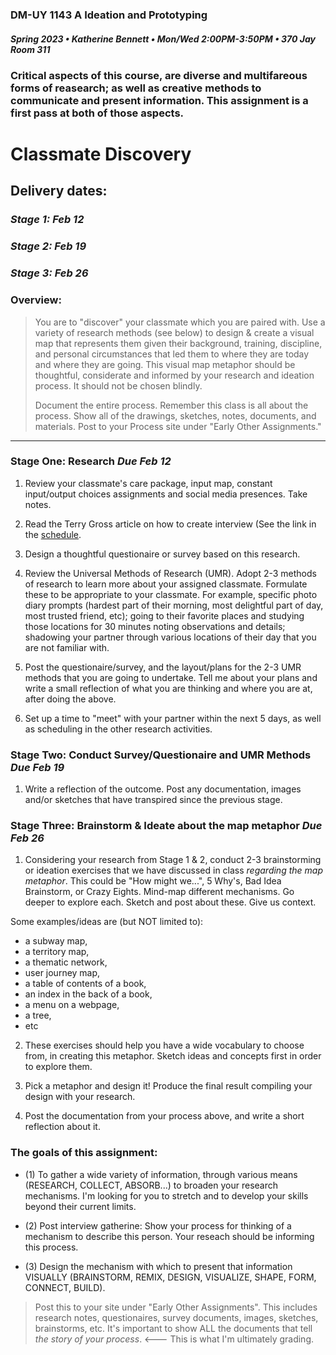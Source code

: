 ### DM-UY 1143 A Ideation and Prototyping
##### Spring 2023 • Katherine Bennett • Mon/Wed 2:00PM-3:50PM • 370 Jay Room 311

### Critical aspects of this course, are diverse and multifareous forms of reasearch; as well as creative methods to communicate and present information. This assignment is a first pass at both of those aspects.


# Classmate Discovery

## Delivery dates:
### *Stage 1: Feb 12*
### *Stage 2: Feb 19*
### *Stage 3: Feb 26*

### Overview:

> You are to "discover" your classmate which you are paired with. Use a variety of research methods (see below) to design & create a visual map that represents them given their background, training, discipline, and personal circumstances that led them to where they are today and where they are going. This visual map metaphor should be thoughtful, considerate and informed by your research and ideation process. It should not be chosen blindly. 
>
> Document the entire process. Remember this class is all about the process. Show all of the drawings, sketches, notes, documents, and materials. Post to your Process site under "Early Other Assignments." </p>

____________________________________________

### Stage One: Research  *Due Feb 12*

1. Review your classmate's care package, input map, constant input/output choices assignments and social media presences. Take notes.

2. Read the Terry Gross article on how to create interview (See the link in the [schedule](schedule.md).

3. Design a thoughtful questionaire or survey based on this research. 

4. Review the Universal Methods of Research (UMR). Adopt 2-3 methods of research to learn more about your assigned classmate. Formulate these to be appropriate to your classmate. For example, specific photo diary prompts (hardest part of their morning, most delightful part of day, most trusted friend, etc); going to their favorite places and studying those locations for 30 minutes noting observations and details; shadowing your partner through various locations of their day that you are not familiar with. 

5. Post the questionaire/survey, and the layout/plans for the 2-3 UMR methods that you are going to undertake. Tell me about your plans and write a small reflection of what you are thinking and where you are at, after doing the above.

6. Set up a time to "meet" with your partner within the next 5 days, as well as scheduling in the other research activities.


### Stage Two: Conduct Survey/Questionaire and UMR Methods   *Due Feb 19*

1. Write a reflection of the outcome. Post any documentation, images and/or sketches that have transpired since the previous stage.


### Stage Three: Brainstorm & Ideate about the map metaphor    *Due Feb 26*

1. Considering your research from Stage 1 & 2, conduct 2-3 brainstorming or ideation exercises that we have discussed in class _regarding the map metaphor_. This could be "How might we...", 5 Why's, Bad Idea Brainstorm, or Crazy Eights. Mind-map different mechanisms. Go deeper to explore each. Sketch and post about these. Give us context.

Some examples/ideas are (but NOT limited to): 
* a subway map, 
* a territory map, 
* a thematic network, 
* user journey map, 
* a table of contents of a book, 
* an index in the back of a book,
* a menu on a webpage, 
* a tree, 
* etc


2. These exercises should help you have a wide vocabulary to choose from, in creating this metaphor. Sketch ideas and concepts first in order to explore them. 

4. Pick a metaphor and design it! Produce the final result compiling your design with your research.

5. Post the documentation from your process above, and write a short reflection about it.


### The goals of this assignment:

* (1) To gather a wide variety of information, through various means (RESEARCH, COLLECT, ABSORB...) to broaden your research mechanisms. I'm looking for you to stretch and to develop your skills beyond their current limits. 

* (2) Post interview gatherine: Show your process for thinking of a mechanism to describe this person. Your reseach should be informing this process. 

* (3) Design the mechanism with which to present that information VISUALLY (BRAINSTORM, REMIX, DESIGN, VISUALIZE, SHAPE, FORM, CONNECT, BUILD).


 > Post this to your site under "Early Other Assignments". This includes research notes, questionaires, survey documents, images, sketches, brainstorms, etc. It's important to show ALL the documents that tell *the story of your process*. <--- This is what I'm ultimately grading.
